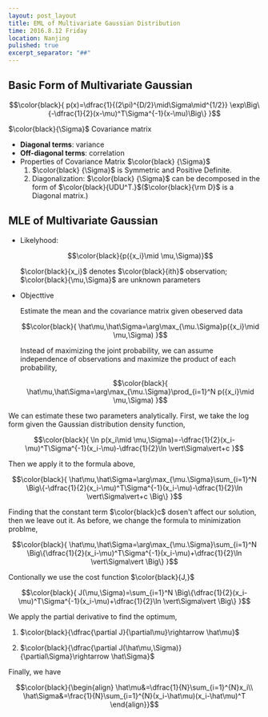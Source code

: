 ```yaml
---
layout: post_layout
title: EML of Multivariate Gaussian Distribution
time: 2016.8.12 Friday
location: Nanjing
pulished: true
excerpt_separator: "##"
---
```



## Basic Form of Multivariate Gaussian

$$\color{black}{
p(x)=\dfrac{1}{(2\pi)^{D/2}\mid\Sigma\mid^{1/2}}
\exp\Big\{-\dfrac{1}{2}(x-\mu)^T\Sigma^{-1}(x-\mu)\Big\}
}$$

$\color{black}{\Sigma}$ Covariance matrix 

* **Diagonal terms**: variance
* **Off-diagonal terms**: correlation
* Properties of Covariance Matrix $\color{black} {\Sigma}$
   1. $\color{black} {\Sigma}$ is Symmetric and Positive Definite.
   2. Diagonalization: $\color{black} {\Sigma}$ can be decomposed in the form of $\color{black}{UDU^T.}$($\color{black}{\rm D}$ is a Diagonal matrix.)   


## MLE of Multivariate Gaussian
 
* Likelyhood:

  $$\color{black}{p({x_i}\mid \mu,\Sigma)}$$
  
  $\color{black}{x_i}$ denotes $\color{black}{ith}$ observation; $\color{black}{\mu,\Sigma}$ are unknown parameters
  
* Objecttive
  
  Estimate the mean and the covariance matrix given obeserved data
  
  $$\color{black}{
  \hat\mu,\hat\Sigma=\arg\max_{\mu.\Sigma}p({x_i}\mid \mu,\Sigma)
  }$$
  
  Instead of maximizing the joint probability, we can assume independence of observations and maximize the product of each probability,
  
  $$\color{black}{
  \hat\mu,\hat\Sigma=\arg\max_{\mu.\Sigma}\prod_{i=1}^N p({x_i}\mid \mu,\Sigma)
  }$$

We can estimate these two parameters analytically. First, we take the log form given the Gaussian distribution density function,

$$\color{black}{
\ln p(x_i\mid \mu,\Sigma)=-\dfrac{1}{2}(x_i-\mu)^T\Sigma^{-1}(x_i-\mu)-\dfrac{1}{2}\ln \vert\Sigma\vert+c
}$$

Then we apply it to the formula above,

$$\color{black}{
  \hat\mu,\hat\Sigma=\arg\max_{\mu.\Sigma}\sum_{i=1}^N \Big\{-\dfrac{1}{2}(x_i-\mu)^T\Sigma^{-1}(x_i-\mu)-\dfrac{1}{2}\ln \vert\Sigma\vert+c \Big\}
  }$$

Finding that the constant term $\color{black}c$ dosen't affect our solution, then we leave out it. As before, we change the formula to minimization problme,

$$\color{black}{
  \hat\mu,\hat\Sigma=\arg\max_{\mu.\Sigma}\sum_{i=1}^N \Big\{\dfrac{1}{2}(x_i-\mu)^T\Sigma^{-1}(x_i-\mu)+\dfrac{1}{2}\ln \vert\Sigma\vert \Big\}
  }$$ 

Contionally we use the cost function $\color{black}{J,}$

$$\color{black}{
J(\mu,\Sigma)=\sum_{i=1}^N \Big\{\dfrac{1}{2}(x_i-\mu)^T\Sigma^{-1}(x_i-\mu)+\dfrac{1}{2}\ln \vert\Sigma\vert \Big\}
}$$

We apply the partial derivative to find the optimum,

1. $\color{black}{\dfrac{\partial J}{\partial\mu}\rightarrow \hat\mu}$

2. $\color{black}{\dfrac{\partial J(\hat\mu,\Sigma)}{\partial\Sigma}\rightarrow \hat\Sigma}$

Finally, we have

$$\color{black}{\begin{align}
\hat\mu&=\dfrac{1}{N}\sum_{i=1}^{N}x_i\\
\hat\Sigma&=\frac{1}{N}\sum_{i=1}^{N}(x_i-\hat\mu)(x_i-\hat\mu)^T
\end{align}}$$
































